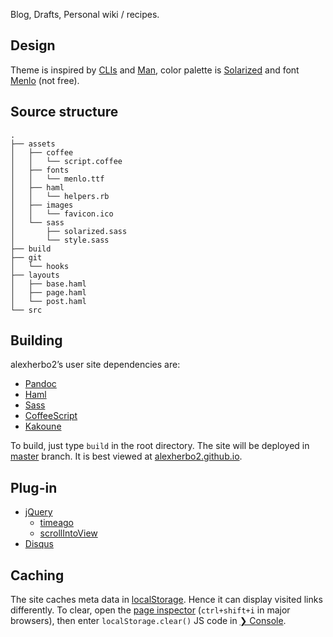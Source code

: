 Blog,
Drafts,
Personal wiki / recipes.

Design
------

Theme is inspired by [CLIs][] and [Man][],
color palette is [Solarized][] and font [Menlo][] (not free).

Source structure
----------------

```
.
├── assets
│   ├── coffee
│   │   └── script.coffee
│   ├── fonts
│   │   └── menlo.ttf
│   ├── haml
│   │   └── helpers.rb
│   ├── images
│   │   └── favicon.ico
│   └── sass
│       ├── solarized.sass
│       └── style.sass
├── build
├── git
│   └── hooks
├── layouts
│   ├── base.haml
│   ├── page.haml
│   └── post.haml
└── src
```

Building
--------

alexherbo2’s user site dependencies are:

 * [Pandoc](http://johnmacfarlane.net/pandoc)
 * [Haml](http://haml.info)
 * [Sass](http://sass-lang.com)
 * [CoffeeScript](http://coffeescript.org)
 * [Kakoune](https://github.com/mawww/kakoune)

To build, just type `build` in the root directory.  The site will be deployed in
[master][] branch.  It is best viewed at [alexherbo2.github.io][].

Plug-in
-------

 * [jQuery](http://jquery.com)
   - [timeago](http://timeago.yarp.com)
   - [scrollIntoView](http://arwid.github.io/jQuery.scrollIntoView)
 * [Disqus](http://disqus.com)

Caching
-------

The site caches meta data in [localStorage][].
Hence it can display visited links differently.
To clear, open the [page inspector][] (`ctrl+shift+i` in major browsers),
then enter `localStorage.clear()` JS code in [❯ Console][].


[alexherbo2.github.io]: http://alexherbo2.github.io
[source]: https://github.com/alexherbo2/alexherbo2.github.io/tree/source
[master]: https://github.com/alexherbo2/alexherbo2.github.io/tree/master
[CLIs]: https://en.wikipedia.org/wiki/Command-line_interface
[Man]: https://en.wikipedia.org/wiki/Man_page
[Solarized]: http://ethanschoonover.com/solarized
[Menlo]: http://leancrew.com/all-this/2009/10/the-compleat-menlovera-sans-comparison
[localStorage]: http://en.wikipedia.org/wiki/Web_storage#localStorage
[page inspector]: https://developer.mozilla.org/docs/Tools/Page_Inspector
[❯ Console]: https://developer.mozilla.org/docs/Tools/Web_Console
